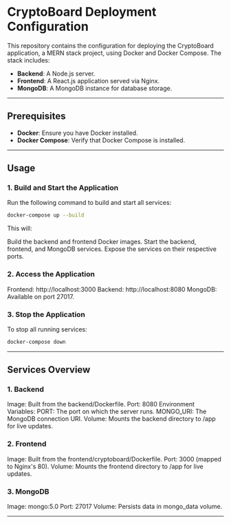 # CryptoBoard Deployment Configuration

This repository contains the configuration for deploying the CryptoBoard application, a MERN stack project, using Docker and Docker Compose. The stack includes:

- **Backend**: A Node.js server.
- **Frontend**: A React.js application served via Nginx.
- **MongoDB**: A MongoDB instance for database storage.

---

## Prerequisites

- **Docker**: Ensure you have Docker installed.
- **Docker Compose**: Verify that Docker Compose is installed.

---

## Usage

### 1. Build and Start the Application

Run the following command to build and start all services:

```bash
docker-compose up --build
```

This will:

Build the backend and frontend Docker images.
Start the backend, frontend, and MongoDB services.
Expose the services on their respective ports.

### 2. Access the Application

Frontend: http://localhost:3000
Backend: http://localhost:8080
MongoDB: Available on port 27017.

### 3. Stop the Application

To stop all running services:

```bash
docker-compose down
```


---

## Services Overview 

### 1. Backend

Image: Built from the backend/Dockerfile.
Port: 8080
Environment Variables:
PORT: The port on which the server runs.
MONGO_URI: The MongoDB connection URI.
Volume: Mounts the backend directory to /app for live updates.

### 2. Frontend

Image: Built from the frontend/cryptoboard/Dockerfile.
Port: 3000 (mapped to Nginx's 80).
Volume: Mounts the frontend directory to /app for live updates.

### 3. MongoDB

Image: mongo:5.0
Port: 27017
Volume: Persists data in mongo_data volume.

---
